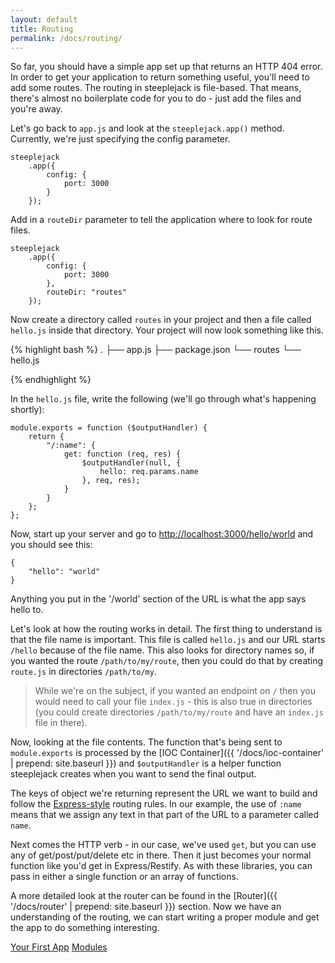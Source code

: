 ```yaml
---
layout: default
title: Routing
permalink: /docs/routing/
---
```


So far, you should have a simple app set up that returns an HTTP 404 error.  In order to get your application to return
something useful, you'll need to add some routes.  The routing in steeplejack is file-based. That means, there's
almost no boilerplate code for you to do - just add the files and you're away.

Let's go back to `app.js` and look at the `steeplejack.app()` method.  Currently, we're just specifying the config
parameter.

    steeplejack
        .app({
            config: {
                port: 3000
            }
        });

Add in a `routeDir` parameter to tell the application where to look for route files.

    steeplejack
        .app({
            config: {
                port: 3000
            },
            routeDir: "routes"
        });
        
Now create a directory called `routes` in your project and then a file called `hello.js` inside that directory.  Your
project will now look something like this.

{% highlight bash %}
    .
├── app.js
├── package.json
└── routes
    └── hello.js
        
{% endhighlight %}

In the `hello.js` file, write the following (we'll go through what's happening shortly):

    module.exports = function ($outputHandler) {    
        return {    
            "/:name": {    
                get: function (req, res) {    
                    $outputHandler(null, {
                        hello: req.params.name
                    }, req, res);    
                }    
            }   
        };
    };
    
Now, start up your server and go to [http://localhost:3000/hello/world](http://localhost:3000/hello/world) and you
should see this:

    {    
        "hello": "world"   
    }
    
Anything you put in the '/world' section of the URL is what the app says hello to.

Let's look at how the routing works in detail.  The first thing to understand is that the file name is important.  This
file is called `hello.js` and our URL starts `/hello` because of the file name.  This also looks for directory names so,
if you wanted the route `/path/to/my/route`, then you could do that by creating `route.js` in directories `/path/to/my`.

> While we're on the subject, if you wanted an endpoint on `/` then you would need to call your file `index.js` - this
> is also true in directories (you could create directories `/path/to/my/route` and have an `index.js` file in there).

Now, looking at the file contents.  The function that's being sent to `module.exports` is processed by the
[IOC Container]({{ '/docs/ioc-container' | prepend: site.baseurl }}) and `$outputHandler` is a helper function
steeplejack creates when you want to send the final output.

The keys of object we're returning represent the URL we want to build and follow the
[Express-style](http://expressjs.com/guide/routing.html) routing rules.  In our example, the use of `:name` means that
we assign any text in that part of the URL to a parameter called `name`.

Next comes the HTTP verb - in our case, we've used `get`, but you can use any of get/post/put/delete etc in there.  Then
it just becomes your normal function like you'd get in Express/Restify.  As with these libraries, you can pass in 
either a single function or an array of functions.

A more detailed look at the router can be found in the [Router]({{ '/docs/router' | prepend: site.baseurl }}) section.
Now we have an understanding of the routing, we can start writing a proper module and get the app to do something
interesting.

<a href="{{ '/docs/your-first-app' | prepend: site.baseurl }}" class="prev_button">Your First App</a>
<a href="{{ '/docs/modules' | prepend: site.baseurl }}" class="next_button">Modules</a>
